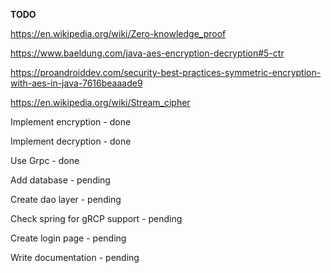 <b>TODO</b>

https://en.wikipedia.org/wiki/Zero-knowledge_proof

 
https://www.baeldung.com/java-aes-encryption-decryption#5-ctr

https://proandroiddev.com/security-best-practices-symmetric-encryption-with-aes-in-java-7616beaaade9

https://en.wikipedia.org/wiki/Stream_cipher



Implement encryption - done 

Implement decryption - done

Use Grpc - done

Add database - pending

Create dao layer - pending

Check spring for gRCP support - pending

Create login page - pending

Write documentation - pending
